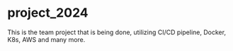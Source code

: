 # project_2024
This is the team project that is being done, utilizing CI/CD pipeline, Docker, K8s, AWS and many more.
